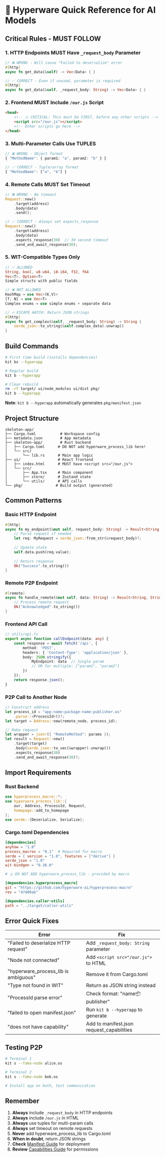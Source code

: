 # 🚀 Hyperware Quick Reference for AI Models

## Critical Rules - MUST FOLLOW

### 1. HTTP Endpoints MUST Have `_request_body` Parameter
```rust
// ❌ WRONG - Will cause "Failed to deserialize" error
#[http]
async fn get_data(&self) -> Vec<Data> { }

// ✅ CORRECT - Even if unused, parameter is required
#[http]
async fn get_data(&self, _request_body: String) -> Vec<Data> { }
```

### 2. Frontend MUST Include `/our.js` Script
```html
<head>
    <!-- ⚠️ CRITICAL: This must be FIRST, before any other scripts -->
    <script src="/our.js"></script>
    <!-- Other scripts go here -->
</head>
```

### 3. Multi-Parameter Calls Use TUPLES
```typescript
// ❌ WRONG - Object format
{ "MethodName": { param1: "a", param2: "b" } }

// ✅ CORRECT - Tuple/array format
{ "MethodName": ["a", "b"] }
```

### 4. Remote Calls MUST Set Timeout
```rust
// ❌ WRONG - No timeout
Request::new()
    .target(address)
    .body(data)
    .send();

// ✅ CORRECT - Always set expects_response
Request::new()
    .target(address)
    .body(data)
    .expects_response(30)  // 30 second timeout
    .send_and_await_response(30);
```

### 5. WIT-Compatible Types Only
```rust
// ✅ ALLOWED
String, bool, u8-u64, i8-i64, f32, f64
Vec<T>, Option<T>
Simple structs with public fields

// ❌ NOT ALLOWED
HashMap → use Vec<(K,V)>
[T; N] → use Vec<T>
Complex enums → use simple enums + separate data

// 🔥 ESCAPE HATCH: Return JSON strings
#[http]
async fn get_complex(&self, _request_body: String) -> String {
    serde_json::to_string(&self.complex_data).unwrap()
}
```

## Build Commands

```bash
# First time build (installs dependencies)
kit bs --hyperapp

# Regular build
kit b --hyperapp

# Clean rebuild
rm -rf target/ ui/node_modules ui/dist pkg/
kit b --hyperapp
```

**Note**: `kit b --hyperapp` automatically generates `pkg/manifest.json`

## Project Structure
```
skeleton-app/
├── Cargo.toml           # Workspace config
├── metadata.json        # App metadata
├── skeleton-app/        # Rust backend
│   ├── Cargo.toml      # DO NOT add hyperware_process_lib here!
│   └── src/
│       └── lib.rs      # Main app logic
├── ui/                 # React frontend
│   ├── index.html      # MUST have <script src="/our.js">
│   └── src/
│       ├── App.tsx     # Main component
│       ├── store/      # Zustand state
│       └── utils/      # API calls
└── pkg/               # Build output (generated)
```

## Common Patterns

### Basic HTTP Endpoint
```rust
#[http]
async fn my_endpoint(&mut self, request_body: String) -> Result<String, String> {
    // Parse request if needed
    let req: MyRequest = serde_json::from_str(&request_body)?;
    
    // Update state
    self.data.push(req.value);
    
    // Return response
    Ok("Success".to_string())
}
```

### Remote P2P Endpoint
```rust
#[remote]
async fn handle_remote(&mut self, data: String) -> Result<String, String> {
    // Process remote request
    Ok("Acknowledged".to_string())
}
```

### Frontend API Call
```typescript
// utils/api.ts
export async function callEndpoint(data: any) {
    const response = await fetch('/api', {
        method: 'POST',
        headers: { 'Content-Type': 'application/json' },
        body: JSON.stringify({ 
            MyEndpoint: data  // Single param
            // OR for multiple: ["param1", "param2"]
        })
    });
    return response.json();
}
```

### P2P Call to Another Node
```rust
// Construct address
let process_id = "app-name:package-name:publisher.os"
    .parse::<ProcessId>()?;
let target = Address::new(remote_node, process_id);

// Make request
let wrapper = json!({ "RemoteMethod": params });
let result = Request::new()
    .target(target)
    .body(serde_json::to_vec(&wrapper).unwrap())
    .expects_response(30)
    .send_and_await_response(30)?;
```

## Import Requirements

### Rust Backend
```rust
use hyperprocess_macro::*;
use hyperware_process_lib::{
    our, Address, ProcessId, Request,
    homepage::add_to_homepage
};
use serde::{Deserialize, Serialize};
```

### Cargo.toml Dependencies
```toml
[dependencies]
anyhow = "1.0"
process_macros = "0.1"  # Required for macro
serde = { version = "1.0", features = ["derive"] }
serde_json = "1.0"
wit-bindgen = "0.36.0"

# ⚠️ DO NOT ADD hyperware_process_lib - provided by macro

[dependencies.hyperprocess_macro]
git = "https://github.com/hyperware-ai/hyperprocess-macro"
rev = "47400ab"

[dependencies.caller-utils]
path = "../target/caller-utils"
```

## Error Quick Fixes

| Error | Fix |
|-------|-----|
| "Failed to deserialize HTTP request" | Add `_request_body: String` parameter |
| "Node not connected" | Add `<script src="/our.js">` to HTML |
| "hyperware_process_lib is ambiguous" | Remove it from Cargo.toml |
| "Type not found in WIT" | Return as JSON string instead |
| "ProcessId parse error" | Check format: "name:package:publisher" |
| "failed to open manifest.json" | Run `kit b --hyperapp` to generate |
| "does not have capability" | Add to manifest.json request_capabilities |

## Testing P2P

```bash
# Terminal 1
kit s --fake-node alice.os

# Terminal 2
kit s --fake-node bob.os

# Install app on both, test communication
```

## Remember

1. **Always** include `_request_body` in HTTP endpoints
2. **Always** include `/our.js` in HTML
3. **Always** use tuples for multi-param calls
4. **Always** set timeout on remote requests
5. **Never** add hyperware_process_lib to Cargo.toml
6. **When in doubt**, return JSON strings
7. **Check** [Manifest Guide](./08-MANIFEST-AND-DEPLOYMENT.md) for deployment
8. **Review** [Capabilities Guide](./09-CAPABILITIES-GUIDE.md) for permissions